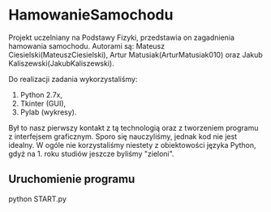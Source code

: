 # HamowanieSamochodu
Projekt uczelniany na Podstawy Fizyki, przedstawia on zagadnienia hamowania samochodu. Autorami są: Mateusz Ciesielski(MateuszCiesielski), Artur Matusiak(ArturMatusiak010) oraz Jakub Kaliszewski(JakubKaliszewski).

Do realizacji zadania wykorzystaliśmy:
1.  Python 2.7x,
2.  Tkinter (GUI),
3.  Pylab (wykresy).

Był to nasz pierwszy kontakt z tą technologią oraz z tworzeniem programu z interfejsem graficznym. Sporo się nauczyliśmy, jednak kod nie jest idealny. W ogóle nie korzystaliśmy niestety z obiektowości języka Python, gdyż na 1. roku studiów jeszcze byliśmy "zieloni".

Uruchomienie programu
-----------

python START.py

